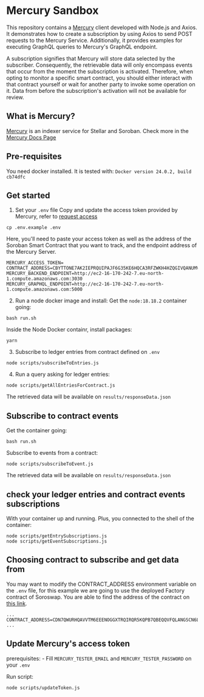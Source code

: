 # Mercury Sandbox
This repository contains a [Mercury](https://mercurydata.app/) client developed with Node.js and Axios. It demonstrates how to create a subscription by using Axios to send POST requests to the Mercury Service. Additionally, it provides examples for executing GraphQL queries to Mercury's GraphQL endpoint.

A subscription signifies that Mercury will store data selected by the subscriber. Consequently, the retrievable data will only encompass events that occur from the moment the subscription is activated. Therefore, when opting to monitor a specific smart contract, you should either interact with that contract yourself or wait for another party to invoke some operation on it. Data from before the subscription's activation will not be available for review.

## What is Mercury?
[Mercury](https://mercurydata.app/) is an indexer service for Stellar and Soroban. Check more in the [Mercury Docs Page](https://developers.mercurydata.app/)

## Pre-requisites
You need docker installed.
It is tested with: `Docker version 24.0.2, build cb74dfc`

## Get started

1. Set your `.env` file
Copy and update the access token provided by Mercury, refer to [request access](https://developers.mercurydata.app/requesting-access)

```
cp .env.example .env
```
Here, you'll need to paste your access token as well as the address of the Soroban Smart Contract that you want to track, and the endpoint address of the Mercury Server.
```
MERCURY_ACCESS_TOKEN=
CONTRACT_ADDRESS=CBYTTONE7AK2IEPRQUIPAJF6G35KE6HQCA3RFZWKH4HZQGIVQANUMVAN
MERCURY_BACKEND_ENDPOINT=http://ec2-16-170-242-7.eu-north-1.compute.amazonaws.com:3030
MERCURY_GRAPHQL_ENDPOINT=http://ec2-16-170-242-7.eu-north-1.compute.amazonaws.com:5000
```

2. Run a node docker image and install:
Get the `node:18.18.2` container going:
```
bash run.sh
```

Inside the Node Docker containr, install packages:
```
yarn
```

3. Subscribe to ledger entries from contract defined on `.env`
```
node scripts/subscribeToEntries.js
```

4. Run a query asking for ledger entries:
```
node scripts/getAllEntriesForContract.js
```
The retrieved data will be available on `results/responseData.json`

## Subscribe to contract events
Get the container going:
```
bash run.sh
```
Subscribe to events from a contract:
```
node scripts/subscribeToEvent.js
```
The retrieved data will be available on `results/responseData.json`

## check your ledger entries and contract events subscriptions
With your container up and running. Plus, you connected to the shell of the container:

```
node scripts/getEntrySubscriptions.js
node scripts/getEventSubscriptions.js
```

## Choosing contract to subscribe and get data from

You may want to modify the CONTRACT_ADDRESS environment variable on the `.env` file, for this example we are going to use the deployed Factory contract of Soroswap. You are able to find the address of the contract on [this link](https://api.soroswap.finance/api/factory).
```shell
...
CONTRACT_ADDRESS=CDN7QWURHQAVVTM6EEENOGGXTRQIRQR5KQPB7QBEQQVFQLANGSCN6LEZ
...
```
## Update Mercury's access token

prerequisites:
    - Fill `MERCURY_TESTER_EMAIL` and `MERCURY_TESTER_PASSWORD` on your `.env`

Run script:
```bash
node scripts/updateToken.js
```